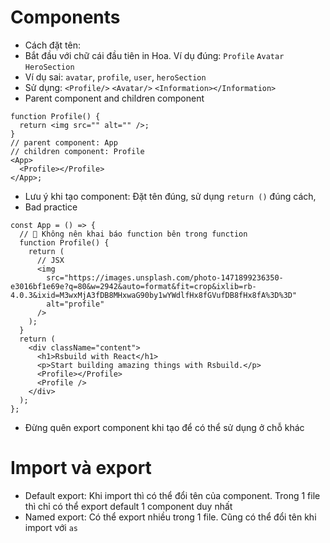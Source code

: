 # Components

- Cách đặt tên:
- Bắt đầu với chữ cái đầu tiên in Hoa. Ví dụ đúng: `Profile` `Avatar` `HeroSection`
- Ví dụ sai: `avatar`, `profile`, `user`, `heroSection`
- Sử dụng: `<Profile/>` `<Avatar/>` `<Information></Information>`
- Parent component and children component

```tsx
function Profile() {
  return <img src="" alt="" />;
}
// parent component: App
// children component: Profile
<App>
  <Profile></Profile>
</App>;
```

- Lưu ý khi tạo component: Đặt tên đúng, sử dụng `return ()` đúng cách,
- Bad practice

```tsx
const App = () => {
  // 🛑 Không nên khai báo function bên trong function
  function Profile() {
    return (
      // JSX
      <img
        src="https://images.unsplash.com/photo-1471899236350-e3016bf1e69e?q=80&w=2942&auto=format&fit=crop&ixlib=rb-4.0.3&ixid=M3wxMjA3fDB8MHxwaG90by1wYWdlfHx8fGVufDB8fHx8fA%3D%3D"
        alt="profile"
      />
    );
  }
  return (
    <div className="content">
      <h1>Rsbuild with React</h1>
      <p>Start building amazing things with Rsbuild.</p>
      <Profile></Profile>
      <Profile />
    </div>
  );
};
```

- Đừng quên export component khi tạo để có thể sử dụng ở chỗ khác

# Import và export

- Default export: Khi import thì có thể đổi tên của component. Trong 1 file thì chỉ có thể export default 1 component duy nhất
- Named export: Có thể export nhiều trong 1 file. Cũng có thể đổi tên khi import với `as`
